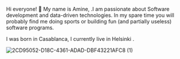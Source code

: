 Hi everyone! 👋
My name is Amine, .I am passionate about Software development and data-driven technologies. In my spare time you will probably find me doing sports or building fun (and partially useless) software programs.

I was born in Casablanca, I currently live in Helsinki .



![2CD95052-D18C-4361-ADAD-DBF43221AFC8 (1)](https://user-images.githubusercontent.com/58664810/228897156-9e045264-39ea-412a-a3c3-49344eb1e8f6.jpg)
